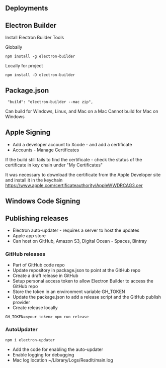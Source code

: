 ## Deployments

## Electron Builder

Install Electron Builder Tools

Globally

```
npm install -g electron-builder
```

Locally for project

```
npm install -D electron-builder
```

## Package.json

```
 "build": "electron-builder --mac zip",
```

Can build for Windows, Linux, and Mac on a Mac
Cannot build for Mac on Windows

## Apple Signing

- Add a developer account to Xcode - and add a certificate
- Accounts - Manage Certificates

If the build still fails to find the certificate - check the status of the certificate in key chain under "My Certificates"

It was necessary to download the certificate from the Apple Developer site and install it in the keychain https://www.apple.com/certificateauthority/AppleWWDRCAG3.cer

## Windows Code Signing

## Publishing releases

- Electron auto-updater - requires a server to host the updates
- Apple app store
- Can host on GitHub, Amazon S3, Digital Ocean - Spaces, Bintray

### GitHub releases

- Part of GitHub code repo
- Update repository in package.json to point at the GitHub repo
- Create a draft release in GitHub
- Setup personal access token to allow Electron Builder to access the GitHub repo
- Store the token in an environment variable GH_TOKEN
- Update the package.json to add a release script and the GitHub publish provider
- Create release locally

```
GH_TOKEN=<your token> npm run release
```

### AutoUpdater

```
npm i electron-updater
```

- Add the code for enabling the auto-updater
- Enable logging for debugging
- Mac log location ~/Library/Logs/ReadIt/main.log
